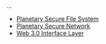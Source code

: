 ...

- [Planetary Secure File System](architecture_lyr_auto_psfs)
- [Planetary Secure Network](architecture_lyr_auto_psnw)
- [Web 3.0 Interface Layer](architecture_lyr_auto_interface)